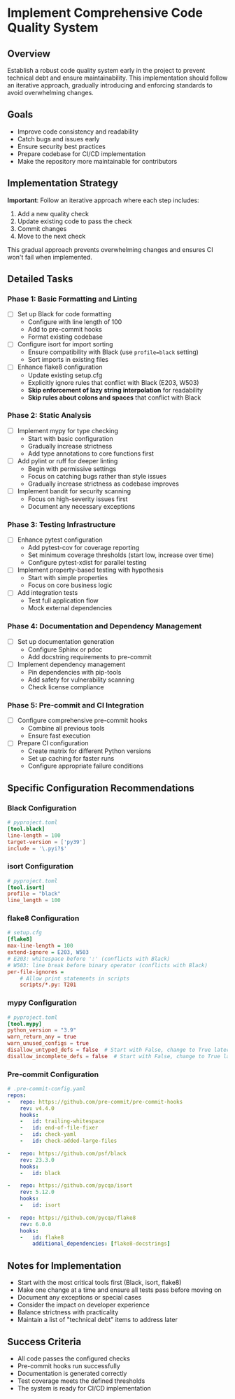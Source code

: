 # Implement Comprehensive Code Quality System

## Overview
Establish a robust code quality system early in the project to prevent technical debt and ensure maintainability. This implementation should follow an iterative approach, gradually introducing and enforcing standards to avoid overwhelming changes.

## Goals
- Improve code consistency and readability
- Catch bugs and issues early
- Ensure security best practices
- Prepare codebase for CI/CD implementation
- Make the repository more maintainable for contributors

## Implementation Strategy
**Important**: Follow an iterative approach where each step includes:
1. Add a new quality check
2. Update existing code to pass the check
3. Commit changes
4. Move to the next check

This gradual approach prevents overwhelming changes and ensures CI won't fail when implemented.

## Detailed Tasks

### Phase 1: Basic Formatting and Linting
- [ ] Set up Black for code formatting
  - Configure with line length of 100
  - Add to pre-commit hooks
  - Format existing codebase
- [ ] Configure isort for import sorting
  - Ensure compatibility with Black (use `profile=black` setting)
  - Sort imports in existing files
- [ ] Enhance flake8 configuration
  - Update existing setup.cfg
  - Explicitly ignore rules that conflict with Black (E203, W503)
  - **Skip enforcement of lazy string interpolation** for readability
  - **Skip rules about colons and spaces** that conflict with Black

### Phase 2: Static Analysis
- [ ] Implement mypy for type checking
  - Start with basic configuration
  - Gradually increase strictness
  - Add type annotations to core functions first
- [ ] Add pylint or ruff for deeper linting
  - Begin with permissive settings
  - Focus on catching bugs rather than style issues
  - Gradually increase strictness as codebase improves
- [ ] Implement bandit for security scanning
  - Focus on high-severity issues first
  - Document any necessary exceptions

### Phase 3: Testing Infrastructure
- [ ] Enhance pytest configuration
  - Add pytest-cov for coverage reporting
  - Set minimum coverage thresholds (start low, increase over time)
  - Configure pytest-xdist for parallel testing
- [ ] Implement property-based testing with hypothesis
  - Start with simple properties
  - Focus on core business logic
- [ ] Add integration tests
  - Test full application flow
  - Mock external dependencies

### Phase 4: Documentation and Dependency Management
- [ ] Set up documentation generation
  - Configure Sphinx or pdoc
  - Add docstring requirements to pre-commit
- [ ] Implement dependency management
  - Pin dependencies with pip-tools
  - Add safety for vulnerability scanning
  - Check license compliance

### Phase 5: Pre-commit and CI Integration
- [ ] Configure comprehensive pre-commit hooks
  - Combine all previous tools
  - Ensure fast execution
- [ ] Prepare CI configuration
  - Create matrix for different Python versions
  - Set up caching for faster runs
  - Configure appropriate failure conditions

## Specific Configuration Recommendations

### Black Configuration
```toml
# pyproject.toml
[tool.black]
line-length = 100
target-version = ['py39']
include = '\.pyi?$'
```

### isort Configuration
```toml
# pyproject.toml
[tool.isort]
profile = "black"
line_length = 100
```

### flake8 Configuration
```ini
# setup.cfg
[flake8]
max-line-length = 100
extend-ignore = E203, W503
# E203: whitespace before ':' (conflicts with Black)
# W503: line break before binary operator (conflicts with Black)
per-file-ignores =
    # Allow print statements in scripts
    scripts/*.py: T201
```

### mypy Configuration
```toml
# pyproject.toml
[tool.mypy]
python_version = "3.9"
warn_return_any = true
warn_unused_configs = true
disallow_untyped_defs = false  # Start with False, change to True later
disallow_incomplete_defs = false  # Start with False, change to True later
```

### Pre-commit Configuration
```yaml
# .pre-commit-config.yaml
repos:
-   repo: https://github.com/pre-commit/pre-commit-hooks
    rev: v4.4.0
    hooks:
    -   id: trailing-whitespace
    -   id: end-of-file-fixer
    -   id: check-yaml
    -   id: check-added-large-files

-   repo: https://github.com/psf/black
    rev: 23.3.0
    hooks:
    -   id: black

-   repo: https://github.com/pycqa/isort
    rev: 5.12.0
    hooks:
    -   id: isort

-   repo: https://github.com/pycqa/flake8
    rev: 6.0.0
    hooks:
    -   id: flake8
        additional_dependencies: [flake8-docstrings]
```

## Notes for Implementation
- Start with the most critical tools first (Black, isort, flake8)
- Make one change at a time and ensure all tests pass before moving on
- Document any exceptions or special cases
- Consider the impact on developer experience
- Balance strictness with practicality
- Maintain a list of "technical debt" items to address later

## Success Criteria
- All code passes the configured checks
- Pre-commit hooks run successfully
- Documentation is generated correctly
- Test coverage meets the defined thresholds
- The system is ready for CI/CD implementation
